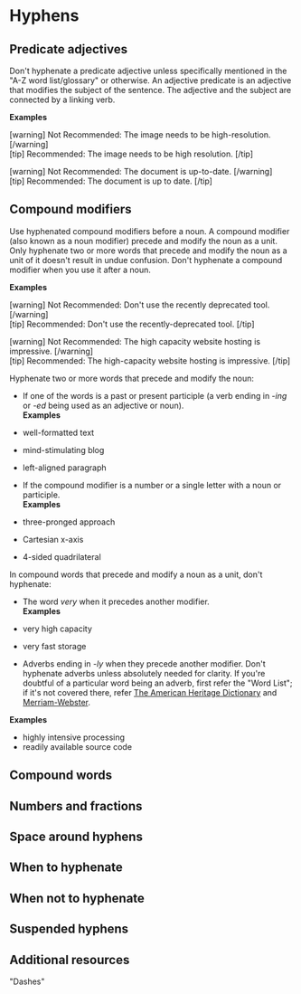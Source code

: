 # Hyphens

## Predicate adjectives

Don't hyphenate a predicate adjective unless specifically mentioned in the "A-Z word list/glossary" or otherwise. An adjective predicate is an adjective that modifies the subject of the sentence. The adjective and the subject are connected by a linking verb.

**Examples**  

[warning] Not Recommended: The image needs to be high-resolution. [/warning]  
[tip] Recommended: The image needs to be high resolution. [/tip]

[warning] Not Recommended: The document is up-to-date. [/warning]  
[tip] Recommended: The document is up to date. [/tip]

## Compound modifiers

Use hyphenated compound modifiers before a noun. A compound modifier (also known as a noun modifier) precede and modify the noun as a unit. Only hyphenate two or more words that precede and modify the noun as a unit of it doesn't result in undue confusion. Don't hyphenate a compound modifier when you use it after a noun.

**Examples**  

[warning] Not Recommended: Don't use the recently deprecated tool. [/warning]  
[tip] Recommended: Don't use the recently-deprecated tool. [/tip]

[warning] Not Recommended: The high capacity website hosting is impressive. [/warning]  
[tip] Recommended: The high-capacity website hosting is impressive. [/tip]

Hyphenate two or more words that precede and modify the noun:
- If one of the words is a past or present participle (a verb ending in *-ing* or *-ed* being used as an adjective or noun).  
 **Examples**  

 - well-formatted text
 - mind-stimulating blog
 - left-aligned paragraph  


- If the compound modifier is a number or a single letter with a noun or participle.  
 **Examples**  

 - three-pronged approach
 - Cartesian x-axis
 - 4-sided quadrilateral

In compound words that precede and modify a noun as a unit, don't hyphenate:
- The word *very* when it precedes another modifier.  
 **Examples**  

 - very high capacity  
 - very fast storage


- Adverbs ending in *-ly* when they precede another modifier. Don't hyphenate adverbs unless absolutely needed for clarity. If you're doubtful of a particular word being an adverb, first refer the "Word List"; if it's not covered there, refer [The American Heritage Dictionary](https://ahdictionary.com/) and [Merriam-Webster](https://www.merriam-webster.com/).   

 **Examples**  

 - highly intensive processing
 - readily available source code

## Compound words

## Numbers and fractions

## Space around hyphens

## When to hyphenate

## When not to hyphenate

## Suspended hyphens

## Additional resources

"Dashes"
